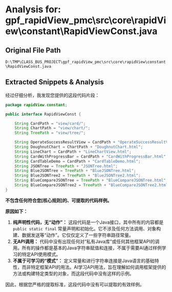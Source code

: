 # Analysis for: gpf_rapidView_pmc\src\core\rapidView\constant\RapidViewConst.java

## Original File Path
`D:\TMP\CLASS_BUS_PROJECT\gpf_rapidView_pmc\src\core\rapidView\constant\RapidViewConst.java`

## Extracted Snippets & Analysis
经过仔细分析，我发现您提供的这段代码片段：

```java
package rapidView.constant;

public interface RapidViewConst {

    String CardPath = "view/card/";
    String ChartPath = "view/chart/";
    String TreePath = "view/tree/";

    String OperateSuccessResultView = CardPath + "OperateSuccessResultView.html";
    String DoughnutChart = ChartPath + "DoughnutChart.html";
    String LineChart = CardPath + "LineChartView.html";
    String CardWithProgressBar = CardPath + "CardWithProgressBar.html";
    String CardTableDemo = CardPath + "CardTableDemo.html";
    String JSONTree = TreePath + "JSONTree.html";
    String BlueJSONTree = TreePath + "BlueJSONTree.html";
    String BlueJSONTree2 = TreePath + "BlueJSONTree2.html";
    String BlueCompareJSONTree = TreePath + "BlueCompareJSONTree.html";
    String BlueCompareJSONTree2 = TreePath + "BlueCompareJSONTree2.html";
}
```

**不包含任何符合您[核心规则]的、可提取的代码样例。**

**原因如下：**

1.  **纯声明性代码，无“动作”：** 这段代码是一个Java接口，其中所有的内容都是 `public static final` 常量声明和初始化。它不涉及任何方法调用、对象构建、数据发送等“动作”。它仅仅定义了一些字符串路径常量。
2.  **无API调用：** 代码中没有出现任何对“私有Java库”或任何其他框架API的调用。所有的操作都是基本的Java字符串赋值和连接，不属于需要AI通过样例学习的特定API使用模式。
3.  **不属于可学习的“模式”：** 定义常量和进行字符串连接是Java语言的基础特性，而非特定框架API的用法。AI学习API用法，旨在理解如何调用框架提供的方法或构建特定类型的对象，而这段代码中没有这样的示例。

因此，根据您严格的提取标准，这段代码中没有可以提取的有效样例。